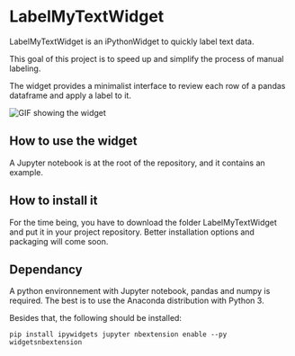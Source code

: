 # LabelMyTextWidget

LabelMyTextWidget is an iPythonWidget to quickly label text data.

This goal of this project is to speed up and simplify the process of manual labeling.

The widget provides a minimalist interface to review each row of a pandas dataframe and apply a label to it.

![GIF showing the widget](https://github.com/tchambon/LabelMyTextWidget/blob/master/LabelMyTextWidget.gif "GIF Widget")


## How to use the widget

A Jupyter notebook is at the root of the repository, and it contains an example.

## How to install it

For the time being, you have to download the folder LabelMyTextWidget and put it in your project repository.
Better installation options and packaging will come soon.


## Dependancy 

A python environnement with Jupyter notebook, pandas and numpy is required.
The best is to use the Anaconda distribution with Python 3.

Besides that, the following should be installed:

`
pip install ipywidgets
jupyter nbextension enable --py widgetsnbextension
`